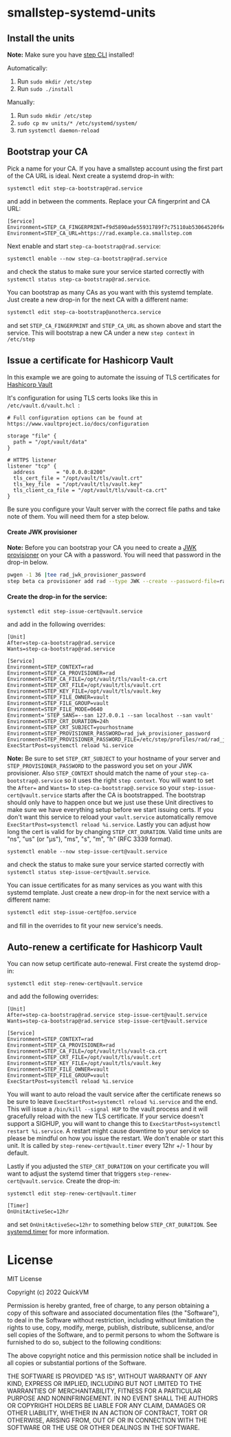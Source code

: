 # smallstep-systemd-units

## Install the units

**Note:** Make sure you have [step CLI](https://smallstep.com/docs/step-cli/installation) installed!

Automatically:
1. Run `sudo mkdir /etc/step`
1. Run `sudo ./install`

Manually:
1. Run `sudo mkdir /etc/step`
1. `sudo cp mv units/* /etc/systemd/system/`
1. run `systemctl daemon-reload`

## Bootstrap your CA

Pick a name for your CA. If you have a smallstep account using the first part of the CA URL is ideal. Next create a systemd drop-in with:

```
systemctl edit step-ca-bootstrap@rad.service
```
and add in between the comments. Replace your CA fingerprint and CA URL:

```
[Service]
Environment=STEP_CA_FINGERPRINT=f9d5890ade55931789f7c75110ab53064520f6e8aab65509ea53dc463e6f4911
Environment=STEP_CA_URL=https://rad.example.ca.smallstep.com
```

Next enable and start `step-ca-bootstrap@rad.service`:

```
systemctl enable --now step-ca-bootstrap@rad.service
```

and check the status to make sure your service started correctly with `systemctl status step-ca-bootstrap@rad.service`.

You can bootstrap as many CAs as you want with this systemd template. Just create a new drop-in for the next CA with a different name:

```bash
systemctl edit step-ca-bootstrap@anotherca.service
```

and set `STEP_CA_FINGERPRINT` and `STEP_CA_URL` as shown above and start the service. This will bootstrap a new CA under a new `step context` in `/etc/step`

## Issue a certificate for Hashicorp Vault

In this example we are going to automate the issuing of TLS certificates for [Hashicorp Vault](https://www.vaultproject.io/)

It's configuration for using TLS certs looks like this in `/etc/vault.d/vault.hcl `:

```hcl
# Full configuration options can be found at https://www.vaultproject.io/docs/configuration

storage "file" {
  path = "/opt/vault/data"
}

# HTTPS listener
listener "tcp" {
  address       = "0.0.0.0:8200"
  tls_cert_file = "/opt/vault/tls/vault.crt"
  tls_key_file  = "/opt/vault/tls/vault.key"
  tls_client_ca_file = "/opt/vault/tls/vault-ca.crt"
}
```

Be sure you configure your Vault server with the correct file paths and take note of them. You will need them for a step below.

#### Create JWK provisioner
**Note:** Before you can bootstrap your CA you need to create a [JWK provisioner](https://smallstep.com/docs/step-ca/provisioners/#jwk=) on your CA with a password. You will need that password in the drop-in below.

```bash
pwgen -1 36 |tee rad_jwk_provisioner_password
step beta ca provisioner add rad --type JWK --create --password-file=rad_jwk_provisioner_password
```

#### Create the drop-in for the service:

```
systemctl edit step-issue-cert@vault.service
```

and add in the following overrides:

```
[Unit]
After=step-ca-bootstrap@rad.service
Wants=step-ca-bootstrap@rad.service

[Service]
Environment=STEP_CONTEXT=rad
Environment=STEP_CA_PROVISIONER=rad
Environment=STEP_CA_FILE=/opt/vault/tls/vault-ca.crt
Environment=STEP_CRT_FILE=/opt/vault/tls/vault.crt
Environment=STEP_KEY_FILE=/opt/vault/tls/vault.key
Environment=STEP_FILE_OWNER=vault
Environment=STEP_FILE_GROUP=vault
Environment=STEP_FILE_MODE=0640
Environment='STEP_SANS=--san 127.0.0.1 --san localhost --san vault'
Environment=STEP_CRT_DURATION=24h
Environment=STEP_CRT_SUBJECT=yourhostname
Environment=STEP_PROVISIONER_PASSWORD=rad_jwk_provisioner_password
Environment=STEP_PROVISIONER_PASSWORD_FILE=/etc/step/profiles/rad/rad_jwk_provisioner_password
ExecStartPost=systemctl reload %i.service
```

**Note:** Be sure to set `STEP_CRT_SUBJECT` to your hostname of your server and `STEP_PROVISIONER_PASSWORD` to the password you set on your JWK provisioner. Also `STEP_CONTEXT` should match the name of your `step-ca-bootstrap@.service` so it uses the right `step context`. You will want to set the `After=` and `Wants=` to `step-ca-bootstrap@.service` so your `step-issue-cert@vault.service` starts after the CA is bootstrapped. The bootstrap should only have to happen once but we just use these Unit directives to make sure we have everything setup before we start issuing certs. If you don't want this service to reload your `vault.service` automatically remove `ExecStartPost=systemctl reload %i.service`. Lastly you can adjust how long the cert is valid for by changing `STEP_CRT_DURATION`. Valid time units are "ns", "us" (or "µs"), "ms", "s", "m", "h" (RFC 3339 format).

```
systemctl enable --now step-issue-cert@vault.service
```

and check the status to make sure your service started correctly with `systemctl status step-issue-cert@vault.service`.

You can issue certificates for as many services as you want with this systemd template. Just create a new drop-in for the next service with a different name:

```bash
systemctl edit step-issue-cert@foo.service
```

and fill in the overrides to fit your new service's needs.

## Auto-renew a certificate for Hashicorp Vault

You can now setup certificate auto-renewal. First create the systemd drop-in:

```
systemctl edit step-renew-cert@vault.service
```

and add the following overrides:

```
[Unit]
After=step-ca-bootstrap@rad.service step-issue-cert@vault.service
Wants=step-ca-bootstrap@rad.service step-issue-cert@vault.service

[Service]
Environment=STEP_CONTEXT=rad
Environment=STEP_CA_PROVISIONER=rad
Environment=STEP_CA_FILE=/opt/vault/tls/vault-ca.crt
Environment=STEP_CRT_FILE=/opt/vault/tls/vault.crt
Environment=STEP_KEY_FILE=/opt/vault/tls/vault.key
Environment=STEP_FILE_OWNER=vault
Environment=STEP_FILE_GROUP=vault
ExecStartPost=systemctl reload %i.service
```

You will want to auto reload the vault service after the certificate renews so be sure to leave `ExecStartPost=systemctl reload %i.service` and the end. This will issue a `/bin/kill --signal HUP` to the vault process and it will gracefully reload with the new TLS certificate. If your service doesn't support a SIGHUP, you will want to change this to `ExecStartPost=systemctl restart %i.service`. A restart might cause downtime to your service so please be mindful on how you issue the restart. We don't enable or start this unit. It is called by `step-renew-cert@vault.timer` every 12hr +/- 1 hour by default.

Lastly if you adjusted the `STEP_CRT_DURATION` on your certificate you will want to adjust the systemd timer that triggers `step-renew-cert@vault.service`. Create the drop-in:

```
systemctl edit step-renew-cert@vault.timer
```

```
[Timer]
OnUnitActiveSec=12hr
```

and set `OnUnitActiveSec=12hr` to something below `STEP_CRT_DURATION`. See [systemd.timer](https://www.freedesktop.org/software/systemd/man/systemd.timer.html) for more information.


# License

MIT License

Copyright (c) 2022 QuickVM

Permission is hereby granted, free of charge, to any person obtaining a copy
of this software and associated documentation files (the "Software"), to deal
in the Software without restriction, including without limitation the rights
to use, copy, modify, merge, publish, distribute, sublicense, and/or sell
copies of the Software, and to permit persons to whom the Software is
furnished to do so, subject to the following conditions:

The above copyright notice and this permission notice shall be included in all
copies or substantial portions of the Software.

THE SOFTWARE IS PROVIDED "AS IS", WITHOUT WARRANTY OF ANY KIND, EXPRESS OR
IMPLIED, INCLUDING BUT NOT LIMITED TO THE WARRANTIES OF MERCHANTABILITY,
FITNESS FOR A PARTICULAR PURPOSE AND NONINFRINGEMENT. IN NO EVENT SHALL THE
AUTHORS OR COPYRIGHT HOLDERS BE LIABLE FOR ANY CLAIM, DAMAGES OR OTHER
LIABILITY, WHETHER IN AN ACTION OF CONTRACT, TORT OR OTHERWISE, ARISING FROM,
OUT OF OR IN CONNECTION WITH THE SOFTWARE OR THE USE OR OTHER DEALINGS IN THE
SOFTWARE.
